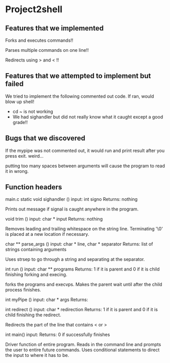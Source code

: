 # Project2shell

<h2> Features that we implemented </h2>
<p> Forks and executes commands!!</p>
<p> Parses multiple commands on one line!!</p>
<p> Redirects using > and < !! </p>

<h2> Features that we attempted to implement but failed </h2>
<p> We tried to implement the following commented out code. If ran, would blow up shell! </p>
<ul>
<li> cd ~ is not working </li>
<li> We had sighandler but did not really know what it caught except a good grade!!  </li>
</ul>

<h2> Bugs that we discovered </h2>
<p> If the mypipe was not commented out, it would run and print result after you press exit. weird...</p>
<p> putting too many spaces between arguments will cause the program to read it in wrong. </p>

<h2> Function headers </h2>
main.c
  static void sighandler ()
  input: int signo
  Returns: nothing
  
  Prints out message if signal is caught anywhere in the program.
  
  void trim ()
  input: char * input
  Returns: nothing
  
  Removes leading and trailing whitespace on the string line.
	Terminating '\0' is placed at a new location if necessary.
  
  char ** parse_args ()
  input: char * line, char * separator
  Returns: list of strings containing arguments
  
  Uses strsep to go through a string and separating at the separator.
  
  int run ()
  input: char ** programs
  Returns: 1 if it is parent and 0 if it is child finishing forking and execing.
  
  forks the programs and execvps. Makes the parent wait until after the child process finishes.
  
  int myPipe ()
  input: char * args
  Returns: 
  
  int redirect ()
  input: char * redirection
  Returns: 1 if it is parent and 0 if it is child finishing the redirect.
  
  Redirects the part of the line that contains < or >
  
  int main()
  input: 
  Returns: 0 if successfully finishes
  
  Driver function of entire program. Reads in the command line and prompts the user to entire future commands. Uses conditional statements to direct the input to where it has to be.
